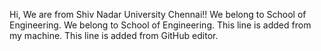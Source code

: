 Hi, We are from Shiv Nadar University Chennai!!
We belong to School of Engineering.
We belong to School of Engineering.
This line is added from my machine.
This line is added from GitHub editor.
